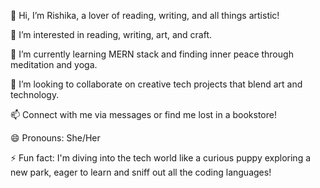  👋 Hi, I’m Rishika, a lover of reading, writing, and all things artistic!
 
 👀 I’m interested in reading, writing, art, and craft.
 
 🌱 I’m currently learning MERN stack and finding inner peace through meditation and yoga.
 
 💞️ I’m looking to collaborate on creative tech projects that blend art and technology.
 
 📫 Connect with me via messages or find me lost in a bookstore!
 
 😄 Pronouns: She/Her
 
 ⚡ Fun fact: I'm diving into the tech world like a curious puppy exploring a new park, eager to learn and sniff out all the coding languages!
<!---
Rishikasharma11/Rishikasharma11 is a ✨ special ✨ repository because its `README.md` (this file) appears on your GitHub profile.
You can click the Preview link to take a look at your changes.
--->
